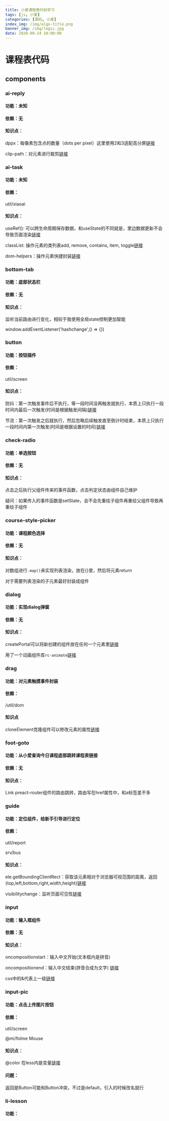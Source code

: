 ```yaml
---
title: 小爱课程表代码学习
tags: [js, 小爱]
categories: [源码, 小爱]
index_img: /img/algo-title.png
banner_img: /img/logic.jpg
date: 2020-08-24 10:00:00
---
```


# 课程表代码
## components
### ai-reply
#### 功能：未知
#### 依赖：无
#### 知识点：
dppx：每像素包含点的数量（dots per pixel）这里使用2和3适配高分屏[链接](https://www.html.cn/book/css/values/resolution/dppx.htm)

clip-path：对元素进行裁剪[链接](https://developer.mozilla.org/zh-CN/docs/Web/CSS/clip-path)

### ai-task
#### 功能：未知
#### 依赖：
util/xiaoai
#### 知识点：
useRef(): 可以跨生命周期保存数据，和useState的不同就是，里边数据更新不会导致页面渲染[链接](https://blog.csdn.net/hjc256/article/details/102587037)

classList: 操作元素的类列表add, remove, contains, item, toggle[链接](https://www.runoob.com/jsref/prop-element-classlist.html)

dom-helpers：操作元素快捷封装[链接](https://github.com/react-bootstrap/dom-helpers)

### bottom-tab
#### 功能：底部状态栏
#### 依赖：无
#### 知识点：
监听当前路由进行变化，相较于我使用全局state控制更加智能

window.addEventListener('hashchange',() => {})

### button
#### 功能：按钮插件
#### 依赖：
util/screen
#### 知识点：
防抖：第一次触发事件后不执行，等一段时间没再触发就执行，本质上只执行一段时间内最后一次触发(时间是根据触发间隔)[链接](https://www.jianshu.com/p/c8b86b09daf0)

节流：第一次触发之后就执行，然后忽略后续触发直至倒计时结束，本质上只执行一段时间内第一次触发(时间是根据设置的时间)[链接](https://segmentfault.com/a/1190000018428170)

### check-radio
#### 功能：单选按钮
#### 依赖：无
#### 知识点：
点击之后执行父组件传来的事件函数，点击判定状态由组件自己维护

疑问：如果传入的事件函数是setState，会不会先重绘子组件再重绘父组件导致再重绘子组件

### course-style-picker
#### 功能：课程颜色选择
#### 依赖：无
#### 知识点：
对数组进行`.map()`来实现列表渲染，放在{}里，然后将元素return

对于需要列表渲染的子元素最好封装成组件

### dialog
#### 功能：实现dialog弹窗
#### 依赖：无
#### 知识点：
createPortal可以将新创建的组件放在任何一个元素里[链接](http://www.ptbird.cn/react-portal-createPortal.html)

用了一个动画组件库`rc-animate`[链接](https://www.jianshu.com/p/8638430fb611)

### drag
#### 功能：对元素触摸事件封装
#### 依赖：
/util/dom
#### 知识点
cloneElement克隆组件可以修改元素的属性[链接](https://www.jianshu.com/p/c8a1c0d3696d)

### foot-goto
#### 功能：从小爱查询今日课程底部跳转课程表链接
#### 依赖：无
#### 知识点：
Link preact-router组件的路由跳转，路由写在href属性中，和a标签差不多

### guide
#### 功能：定位组件，给新手引导进行定位
#### 依赖：
util/report

srv/bus
#### 知识点：
ele.getBoundingClientRect：获取该元素相对于浏览器可视范围的距离，返回{top,left,bottom,right,width,height}[链接](https://developer.mozilla.org/zh-CN/docs/Web/API/Element/getBoundingClientRect)

visibilitychange：监听页面可见性[链接](https://www.jianshu.com/p/e905584f8ed2)

### input
#### 功能：输入框组件
#### 依赖：无
#### 知识点：
oncompositionstart：输入中文开始(文本框内是拼音)

oncompositionend：输入中文结束(拼音合成为文字)
[链接](https://developer.mozilla.org/zh-CN/docs/Web/Events/compositionstart)

css中的&代表上一级[链接](https://blog.csdn.net/weixin_42861240/article/details/82383709)

### input-pic
#### 功能：点击上传图片按钮
#### 依赖：
util/screen

@mi/folme Mouse
#### 知识点：
@color 在less内是变量[链接](https://less.bootcss.com/)

#### 问题：
返回是Button可能和Button冲突，不过是default，引入的时候改名就行

### li-lesson
#### 功能：

